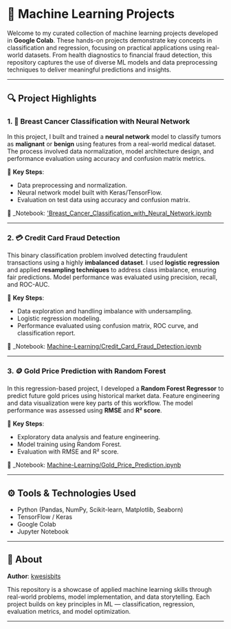 # 🧠 Machine Learning Projects

Welcome to my curated collection of machine learning projects developed in **Google Colab**. These hands-on projects demonstrate key concepts in classification and regression, focusing on practical applications using real-world datasets. From health diagnostics to financial fraud detection, this repository captures the use of diverse ML models and data preprocessing techniques to deliver meaningful predictions and insights.

---

## 🔍 Project Highlights

### 1. 🧪 Breast Cancer Classification with Neural Network

In this project, I built and trained a **neural network** model to classify tumors as **malignant** or **benign** using features from a real-world medical dataset. The process involved data normalization, model architecture design, and performance evaluation using accuracy and confusion matrix metrics.

📌 **Key Steps**:
- Data preprocessing and normalization.
- Neural network model built with Keras/TensorFlow.
- Evaluation on test data using accuracy and confusion matrix.

📁 _Notebook: ['Breast_Cancer_Classification_with_Neural_Network.ipynb](https://colab.research.google.com/drive/1xXF5v8x1spu4bsQvjidIeeagmBoBo3OY?usp=drive_link)

---

### 2. 💳 Credit Card Fraud Detection

This binary classification problem involved detecting fraudulent transactions using a highly **imbalanced dataset**. I used **logistic regression** and applied **resampling techniques** to address class imbalance, ensuring fair predictions. Model performance was evaluated using precision, recall, and ROC-AUC.

📌 **Key Steps**:
- Data exploration and handling imbalance with undersampling.
- Logistic regression modeling.
- Performance evaluated using confusion matrix, ROC curve, and classification report.

📁 _Notebook: [Machine-Learning/Credit_Card_Fraud_Detection.ipynb](https://colab.research.google.com/drive/1sJX_RzcYLYxLDPPFX9TzA_WC3KKozuGN?usp=drive_link)

---

### 3. 🪙 Gold Price Prediction with Random Forest

In this regression-based project, I developed a **Random Forest Regressor** to predict future gold prices using historical market data. Feature engineering and data visualization were key parts of this workflow. The model performance was assessed using **RMSE** and **R² score**.

📌 **Key Steps**:
- Exploratory data analysis and feature engineering.
- Model training using Random Forest.
- Evaluation with RMSE and R² score.

📁 _Notebook: [Machine-Learning/Gold_Price_Prediction.ipynb](https://colab.research.google.com/drive/1mFhF1xyDetaf-UpHvH89QBJ8foxoDR5d?usp=drive_link)

---

## ⚙️ Tools & Technologies Used

- Python (Pandas, NumPy, Scikit-learn, Matplotlib, Seaborn)
- TensorFlow / Keras
- Google Colab
- Jupyter Notebook

---

## 📌 About

**Author**: [kwesisbits](https://github.com/kwesisbits)

This repository is a showcase of applied machine learning skills through real-world problems, model implementation, and data storytelling. Each project builds on key principles in ML — classification, regression, evaluation metrics, and model optimization.

---

